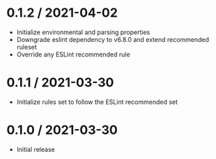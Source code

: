 0.1.2 / 2021-04-02
==================

  * Initialize environmental and parsing properties
  * Downgrade eslint dependency to v6.8.0 and extend recommended ruleset
  * Override any ESLint recommended rule

0.1.1 / 2021-03-30
==================

  * Initialize rules set to follow the ESLint recommended set

0.1.0 / 2021-03-30
==================

  * Initial release